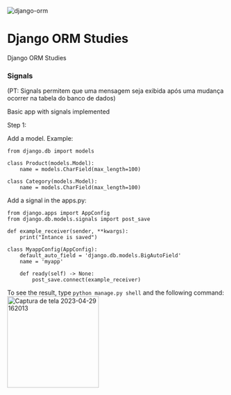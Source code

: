 ![django-orm](https://user-images.githubusercontent.com/63022500/235320076-f0400f8c-1dae-4740-89da-bbcbee89fc43.jpg)

# Django ORM Studies
Django ORM Studies

### Signals

(PT: Signals permitem que uma mensagem seja exibida após uma mudança ocorrer na tabela do banco de dados)

Basic app with signals implemented

Step 1:

Add a model. Example:
```
from django.db import models

class Product(models.Model):
    name = models.CharField(max_length=100)

class Category(models.Model):
    name = models.CharField(max_length=100)
```

Add a signal in the apps.py:

```
from django.apps import AppConfig
from django.db.models.signals import post_save

def example_receiver(sender, **kwargs):
    print("Intance is saved")

class MyappConfig(AppConfig):
    default_auto_field = 'django.db.models.BigAutoField'
    name = 'myapp'

    def ready(self) -> None:
        post_save.connect(example_receiver)

```

To see the result, type ```python manage.py shell``` and the following command:
<img width="211" alt="Captura de tela 2023-04-29 162013" src="https://user-images.githubusercontent.com/63022500/235320576-cadcd986-c6d7-4281-8657-60c3f3d9538a.png">

